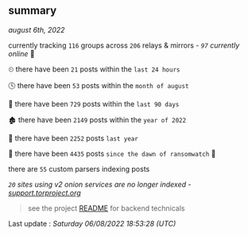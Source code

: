 
## summary
_august 6th, 2022_

currently tracking `116` groups across `206` relays & mirrors - _`97` currently online_ 📡

⏲ there have been `21` posts within the `last 24 hours`

🕓 there have been `53` posts within the `month of august`

📅 there have been `729` posts within the `last 90 days`

🏚 there have been `2149` posts within the `year of 2022`

🚀 there have been `2252` posts `last year`

🦕 there have been `4435` posts `since the dawn of ransomwatch` 🐣

there are `55` custom parsers indexing posts

_`20` sites using v2 onion services are no longer indexed - [support.torproject.org](https://support.torproject.org/onionservices/v2-deprecation/)_

> see the project [README](https://github.com/jmousqueton/ransomwatch#readme) for backend technicals



Last update : _Saturday 06/08/2022 18:53:28 (UTC)_

